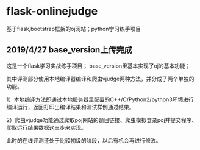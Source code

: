 # flask-onlinejudge
基于flask,bootstrap框架的oj网站；python学习练手项目

## 2019/4/27 base_version上传完成 
这是一个flask学习实战练手项目； 
base_version里基本实现了oj的基本功能；
 
其中评测部分使用本地编译器编译和爬虫vjudge两种方法，并分成了两个单独的功能。

1）本地编译方法即通过本地服务器里配置的C++/C/Python2/python3环境进行编译运行，返回打印出编译结果和测试样例通过结果。

2）爬虫vjudge功能通过爬取poj网站的题目链接、爬虫模拟登录poj并提交程序、爬取运行结果数据这三步来实现。
 
此时的在线评测还处于比较初级的阶段，以后有机会再进行修改。
